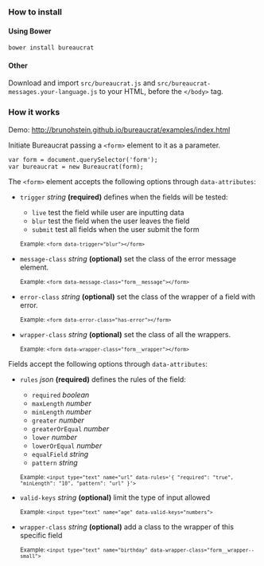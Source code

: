 ### How to install

#### Using Bower

`bower install bureaucrat`

#### Other

Download and import `src/bureaucrat.js` and `src/bureaucrat-messages.your-language.js` to your HTML, before the `</body>` tag.

### How it works

Demo: http://brunohstein.github.io/bureaucrat/examples/index.html

Initiate Bureaucrat passing a `<form>` element to it as a parameter.

```
var form = document.querySelector('form');
var bureaucrat = new Bureaucrat(form);
```

The `<form>` element accepts the following options through `data-attributes`:

- `trigger` _string_ **(required)** defines when the fields will be tested:

    - `live` test the field while user are inputting data
    - `blur` test the field when the user leaves the field
    - `submit` test all fields when the user submit the form

    <small>Example: `<form data-trigger="blur"></form>`</small>

- `message-class` _string_ **(optional)** set the class of the error message element.

    <small>Example: `<form data-message-class="form__message"></form>`</small>

- `error-class` _string_ **(optional)** set the class of the wrapper of a field with error.

    <small>Example: `<form data-error-class="has-error"></form>`</small>

- `wrapper-class` _string_ **(optional)** set the class of all the wrappers.

    <small>Example: `<form data-wrapper-class="form__wrapper"></form>`</small>

Fields accept the following options through `data-attributes`:

- `rules` _json_ **(required)** defines the rules of the field:

    - `required` _boolean_
    - `maxLength` _number_
    - `minLength` _number_
    - `greater` _number_
    - `greaterOrEqual` _number_
    - `lower` _number_
    - `lowerOrEqual` _number_
    - `equalField` _string_
    - `pattern` _string_

    <small>Example: `<input type="text" name="url" data-rules='{ "required": "true", "minLength": "10", "pattern": "url" }'>`</small>

- `valid-keys` _string_ **(optional)** limit the type of input allowed

    <small>Example: `<input type="text" name="age" data-valid-keys="numbers">`</small>

- `wrapper-class` _string_ **(optional)** add a class to the wrapper of this specific field

    <small>Example: `<input type="text" name="birthday" data-wrapper-class="form__wrapper--small">`</small>
